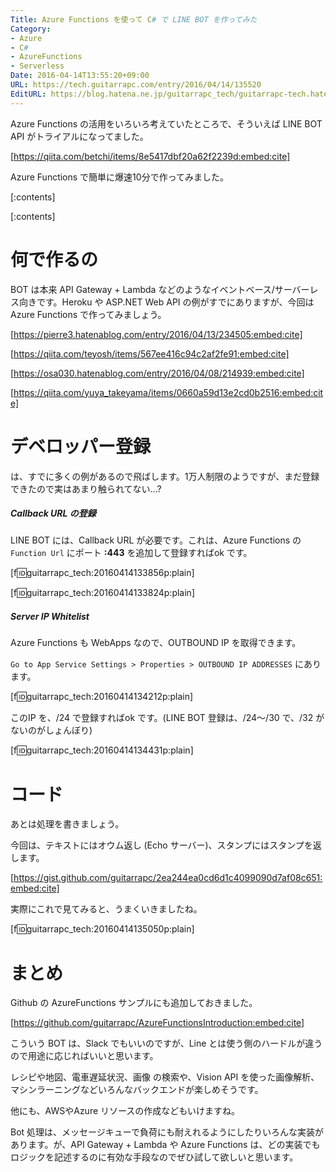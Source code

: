 ```yaml
---
Title: Azure Functions を使って C# で LINE BOT を作ってみた
Category:
- Azure
- C#
- AzureFunctions
- Serverless
Date: 2016-04-14T13:55:20+09:00
URL: https://tech.guitarrapc.com/entry/2016/04/14/135520
EditURL: https://blog.hatena.ne.jp/guitarrapc_tech/guitarrapc-tech.hatenablog.com/atom/entry/10328537792371113740
---
```


Azure Functions の活用をいろいろ考えていたところで、そういえば LINE BOT API がトライアルになってました。

[https://qiita.com/betchi/items/8e5417dbf20a62f2239d:embed:cite]

Azure Functions で簡単に爆速10分で作ってみました。

[:contents]

[:contents]

# 何で作るの

BOT は本来 API Gateway + Lambda などのようなイベントベース/サーバーレス向きです。Heroku や ASP.NET Web API の例がすでにありますが、今回はAzure Functions で作ってみましょう。

[https://pierre3.hatenablog.com/entry/2016/04/13/234505:embed:cite]

[https://qiita.com/teyosh/items/567ee416c94c2af2fe91:embed:cite]

[https://osa030.hatenablog.com/entry/2016/04/08/214939:embed:cite]

[https://qiita.com/yuya_takeyama/items/0660a59d13e2cd0b2516:embed:cite]

# デベロッパー登録

は、すでに多くの例があるので飛ばします。1万人制限のようですが、まだ登録できたので実はあまり触られてない...?

##### Callback URL の登録

LINE BOT には、Callback URL が必要です。これは、Azure Functions の```Function Url``` にポート **:443** を追加して登録すればok です。

[f:id:guitarrapc_tech:20160414133856p:plain]

[f:id:guitarrapc_tech:20160414133824p:plain]

##### Server IP Whitelist

Azure Functions も WebApps なので、OUTBOUND IP を取得できます。

```Go to App Service Settings > Properties > OUTBOUND IP ADDRESSES``` にあります。

[f:id:guitarrapc_tech:20160414134212p:plain]

このIP を、/24 で登録すればok です。(LINE BOT 登録は、/24～/30 で、/32 がないのがしょんぼり)

[f:id:guitarrapc_tech:20160414134431p:plain]

# コード

あとは処理を書きましょう。

今回は、テキストにはオウム返し (Echo サーバー)、スタンプにはスタンプを返します。

[https://gist.github.com/guitarrapc/2ea244ea0cd6d1c4099090d7af08c651:embed:cite]

実際にこれで見てみると、うまくいきましたね。

[f:id:guitarrapc_tech:20160414135050p:plain]

# まとめ

Github の AzureFunctions サンプルにも追加しておきました。

[https://github.com/guitarrapc/AzureFunctionsIntroduction:embed:cite]

こういう BOT は、Slack でもいいのですが、Line とは使う側のハードルが違うので用途に応じればいいと思います。

レシピや地図、電車遅延状況、画像 の検索や、Vision API を使った画像解析、マシンラーニングなどいろんなバックエンドが楽しめそうです。

他にも、AWSやAzure リソースの作成などもいけますね。

Bot 処理は、メッセージキューで負荷にも耐えれるようにしたりいろんな実装があります。が、API Gateway + Lambda や Azure Functions は、どの実装でもロジックを記述するのに有効な手段なのでぜひ試して欲しいと思います。
